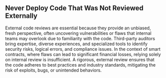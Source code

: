 ## Never Deploy Code That Was Not Reviewed Externally
External code reviews are essential because they provide an unbiased, fresh perspective, often uncovering vulnerabilities or flaws that internal teams may overlook due to familiarity with the code. Third-party auditors bring expertise, diverse experiences, and specialized tools to identify security risks, logical errors, and compliance issues. In the context of smart contracts, where flaws can lead to significant financial losses, relying solely on internal review is insufficient. A rigorous, external review ensures that the code adheres to best practices and industry standards, mitigating the risk of exploits, bugs, or unintended behaviors.